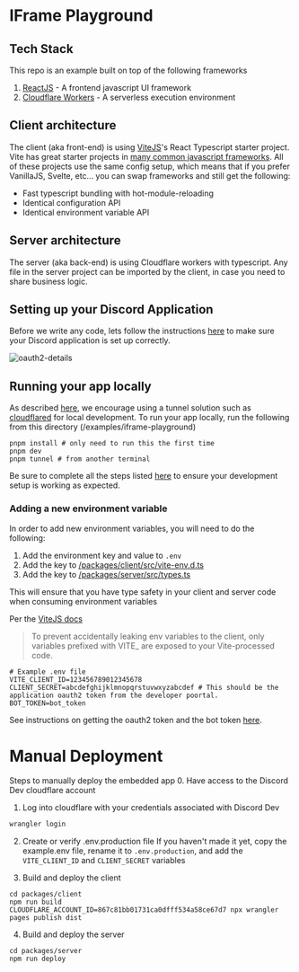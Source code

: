 # IFrame Playground

## Tech Stack

This repo is an example built on top of the following frameworks

1. [ReactJS](https://reactjs.org/) - A frontend javascript UI framework
2. [Cloudflare Workers](https://developers.cloudflare.com/workers/) - A serverless execution environment

## Client architecture

The client (aka front-end) is using [ViteJS](https://vitejs.dev/)'s React Typescript starter project. Vite has great starter projects in [many common javascript frameworks](https://vitejs.dev/guide/#trying-vite-online). All of these projects use the same config setup, which means that if you prefer VanillaJS, Svelte, etc... you can swap frameworks and still get the following:

- Fast typescript bundling with hot-module-reloading
- Identical configuration API
- Identical environment variable API

## Server architecture

The server (aka back-end) is using Cloudflare workers with typescript. Any file in the server project can be imported by the client, in case you need to share business logic.

## Setting up your Discord Application

Before we write any code, lets follow the instructions [here](https://activities-preview.pages.dev/developers/docs/embedded-apps/getting-started#step-1-create-a-new-discord-application) to make sure your Discord application is set up correctly.

![oauth2-details](https://github.com/discord/embedded-app-sdk/blob/main/assets/oauth2-details.png)

## Running your app locally

As described [here](https://activities-preview.pages.dev/developers/docs/embedded-apps/getting-started#step-10-running-your-application-inside-of-discord), we encourage using a tunnel solution such as [cloudflared](https://github.com/cloudflare/cloudflared#installing-cloudflared) for local development.
To run your app locally, run the following from this directory (/examples/iframe-playground)

```
pnpm install # only need to run this the first time
pnpm dev
pnpm tunnel # from another terminal
```

Be sure to complete all the steps listed [here](https://activities-preview.pages.dev/developers/docs/embedded-apps/getting-started) to ensure your development setup is working as expected.

### Adding a new environment variable

In order to add new environment variables, you will need to do the following:

1. Add the environment key and value to `.env`
2. Add the key to [/packages/client/src/vite-env.d.ts](/packages/client/src/vite-env.d.ts)
3. Add the key to [/packages/server/src/types.ts](/packages/server/src/types.ts)

This will ensure that you have type safety in your client and server code when consuming environment variables

Per the [ViteJS docs](https://vitejs.dev/guide/env-and-mode.html#env-files)

> To prevent accidentally leaking env variables to the client, only variables prefixed with VITE\_ are exposed to your Vite-processed code.

```env
# Example .env file
VITE_CLIENT_ID=123456789012345678
CLIENT_SECRET=abcdefghijklmnopqrstuvwxyzabcdef # This should be the application oauth2 token from the developer poortal.
BOT_TOKEN=bot_token
```

See instructions on getting the oauth2 token and the bot token [here](https://activities-preview.pages.dev/developers/docs/embedded-apps/getting-started#find-your-oauth2-credentials).

# Manual Deployment

Steps to manually deploy the embedded app 0. Have access to the Discord Dev cloudflare account

1. Log into cloudflare with your credentials associated with Discord Dev

```sh
wrangler login
```

2. Create or verify .env.production file
   If you haven't made it yet, copy the example.env file, rename it to `.env.production`, and add the `VITE_CLIENT_ID` and `CLIENT_SECRET` variables

3. Build and deploy the client

```
cd packages/client
npm run build
CLOUDFLARE_ACCOUNT_ID=867c81bb01731ca0dfff534a58ce67d7 npx wrangler pages publish dist
```

4. Build and deploy the server

```
cd packages/server
npm run deploy
```
